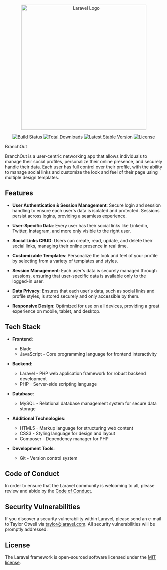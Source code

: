 <p align="center"><a href="https://laravel.com" target="_blank"><img src="https://raw.githubusercontent.com/laravel/art/master/logo-lockup/5%20SVG/2%20CMYK/1%20Full%20Color/laravel-logolockup-cmyk-red.svg" width="400" alt="Laravel Logo"></a></p>

<p align="center">
<a href="https://github.com/laravel/framework/actions"><img src="https://github.com/laravel/framework/workflows/tests/badge.svg" alt="Build Status"></a>
<a href="https://packagist.org/packages/laravel/framework"><img src="https://img.shields.io/packagist/dt/laravel/framework" alt="Total Downloads"></a>
<a href="https://packagist.org/packages/laravel/framework"><img src="https://img.shields.io/packagist/v/laravel/framework" alt="Latest Stable Version"></a>
<a href="https://packagist.org/packages/laravel/framework"><img src="https://img.shields.io/packagist/l/laravel/framework" alt="License"></a>
</p>

BranchOut

BranchOut is a user-centric networking app that allows individuals to manage their social profiles, personalize their online presence, and securely handle their data. Each user has full control over their profile, with the ability to manage social links and customize the look and feel of their page using multiple design templates.

## Features

* **User Authentication & Session Management**: Secure login and session handling to ensure each user's data is isolated and protected. Sessions persist across logins, providing a seamless experience.

* **User-Specific Data**: Every user has their social links like LinkedIn, Twitter, Instagram, and more only visible to the right user.

* **Social Links CRUD**: Users can create, read, update, and delete their social links, managing their online presence in real time.

* **Customizable Templates**: Personalize the look and feel of your profile by selecting from a variety of templates and styles.

* **Session Management**: Each user's data is securely managed through sessions, ensuring that user-specific data is available only to the logged-in user.

* **Data Privacy**: Ensures that each user's data, such as social links and profile styles, is stored securely and only accessible by them.

* **Responsive Design**: Optimized for use on all devices, providing a great experience on mobile, tablet, and desktop.

## Tech Stack

* **Frontend**: 
  * Blade 
  * JavaScript - Core programming language for frontend interactivity

* **Backend**: 
  * Laravel - PHP web application framework for robust backend development
  * PHP - Server-side scripting language

* **Database**: 
  * MySQL - Relational database management system for secure data storage

* **Additional Technologies**:
  * HTML5 - Markup language for structuring web content
  * CSS3 - Styling language for design and layout
  * Composer - Dependency manager for PHP

* **Development Tools**:
  * Git - Version control system


## Code of Conduct

In order to ensure that the Laravel community is welcoming to all, please review and abide by the [Code of Conduct](https://laravel.com/docs/contributions#code-of-conduct).

## Security Vulnerabilities

If you discover a security vulnerability within Laravel, please send an e-mail to Taylor Otwell via [taylor@laravel.com](mailto:taylor@laravel.com). All security vulnerabilities will be promptly addressed.

## License

The Laravel framework is open-sourced software licensed under the [MIT license](https://opensource.org/licenses/MIT).
